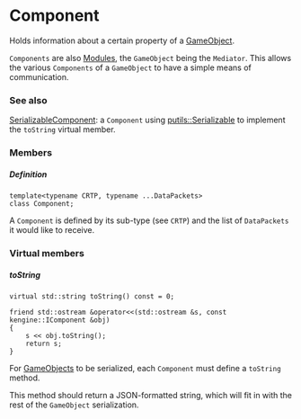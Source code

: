 # Component

Holds information about a certain property of a [GameObject](GameObject.md).

`Components` are also [Modules](putils/mediator/README.md), the `GameObject` being the `Mediator`. This allows the various `Components` of a `GameObject` to have a simple means of communication.

### See also

[SerializableComponent](SerializableComponent.md): a `Component` using [putils::Serializable](putils/Serializable.md) to implement the `toString` virtual member.

### Members

##### Definition

```
template<typename CRTP, typename ...DataPackets>
class Component;
```

A `Component` is defined by its sub-type (see `CRTP`) and the list of `DataPackets` it would like to receive.

### Virtual members

##### toString

```
virtual std::string toString() const = 0;

friend std::ostream &operator<<(std::ostream &s, const kengine::IComponent &obj)
{
    s << obj.toString();
    return s;
}
```

For [GameObjects](GameObject.md) to be serialized, each `Component` must define a `toString` method.

This method should return a JSON-formatted string, which will fit in with the rest of the `GameObject` serialization.
